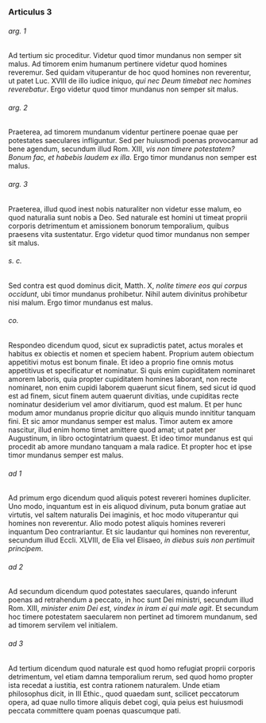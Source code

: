 ### Articulus 3

###### arg. 1
Ad tertium sic proceditur. Videtur quod timor mundanus non semper sit malus. Ad timorem enim humanum pertinere videtur quod homines reveremur. Sed quidam vituperantur de hoc quod homines non reverentur, ut patet Luc. XVIII de illo iudice iniquo, *qui nec Deum timebat nec homines reverebatur*. Ergo videtur quod timor mundanus non semper sit malus.

###### arg. 2
Praeterea, ad timorem mundanum videntur pertinere poenae quae per potestates saeculares infliguntur. Sed per huiusmodi poenas provocamur ad bene agendum, secundum illud Rom. XIII, *vis non timere potestatem? Bonum fac, et habebis laudem ex illa*. Ergo timor mundanus non semper est malus.

###### arg. 3
Praeterea, illud quod inest nobis naturaliter non videtur esse malum, eo quod naturalia sunt nobis a Deo. Sed naturale est homini ut timeat proprii corporis detrimentum et amissionem bonorum temporalium, quibus praesens vita sustentatur. Ergo videtur quod timor mundanus non semper sit malus.

###### s. c.
Sed contra est quod dominus dicit, Matth. X, *nolite timere eos qui corpus occidunt*, ubi timor mundanus prohibetur. Nihil autem divinitus prohibetur nisi malum. Ergo timor mundanus est malus.

###### co.
Respondeo dicendum quod, sicut ex supradictis patet, actus morales et habitus ex obiectis et nomen et speciem habent. Proprium autem obiectum appetitivi motus est bonum finale. Et ideo a proprio fine omnis motus appetitivus et specificatur et nominatur. Si quis enim cupiditatem nominaret amorem laboris, quia propter cupiditatem homines laborant, non recte nominaret, non enim cupidi laborem quaerunt sicut finem, sed sicut id quod est ad finem, sicut finem autem quaerunt divitias, unde cupiditas recte nominatur desiderium vel amor divitiarum, quod est malum. Et per hunc modum amor mundanus proprie dicitur quo aliquis mundo innititur tanquam fini. Et sic amor mundanus semper est malus. Timor autem ex amore nascitur, illud enim homo timet amittere quod amat; ut patet per Augustinum, in libro octogintatrium quaest. Et ideo timor mundanus est qui procedit ab amore mundano tanquam a mala radice. Et propter hoc et ipse timor mundanus semper est malus.

###### ad 1
Ad primum ergo dicendum quod aliquis potest revereri homines dupliciter. Uno modo, inquantum est in eis aliquod divinum, puta bonum gratiae aut virtutis, vel saltem naturalis Dei imaginis, et hoc modo vituperantur qui homines non reverentur. Alio modo potest aliquis homines revereri inquantum Deo contrariantur. Et sic laudantur qui homines non reverentur, secundum illud Eccli. XLVIII, de Elia vel Elisaeo, *in diebus suis non pertimuit principem*.

###### ad 2
Ad secundum dicendum quod potestates saeculares, quando inferunt poenas ad retrahendum a peccato, in hoc sunt Dei ministri, secundum illud Rom. XIII, *minister enim Dei est, vindex in iram ei qui male agit*. Et secundum hoc timere potestatem saecularem non pertinet ad timorem mundanum, sed ad timorem servilem vel initialem.

###### ad 3
Ad tertium dicendum quod naturale est quod homo refugiat proprii corporis detrimentum, vel etiam damna temporalium rerum, sed quod homo propter ista recedat a iustitia, est contra rationem naturalem. Unde etiam philosophus dicit, in III Ethic., quod quaedam sunt, scilicet peccatorum opera, ad quae nullo timore aliquis debet cogi, quia peius est huiusmodi peccata committere quam poenas quascumque pati.

